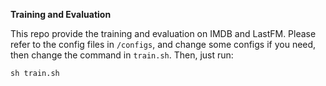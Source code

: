**Training and Evaluation**

This repo provide the training and evaluation on IMDB and LastFM. Please
refer to the config files in ```/configs```, and change some configs if you need, then
change the command in ```train.sh```. Then, just run:
```
sh train.sh
```
